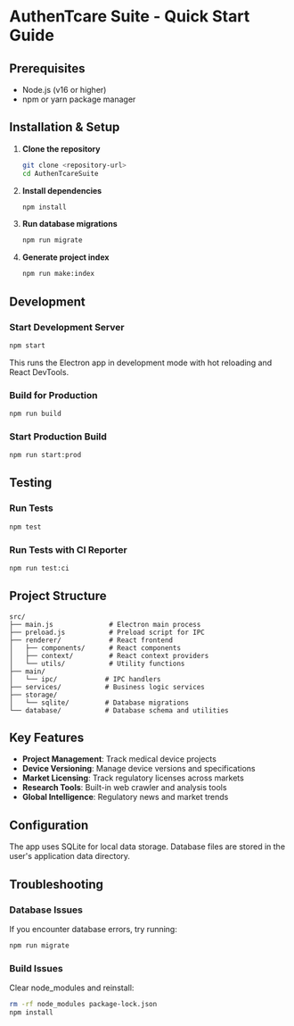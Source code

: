 # AuthenTcare Suite - Quick Start Guide

## Prerequisites
- Node.js (v16 or higher)
- npm or yarn package manager

## Installation & Setup

1. **Clone the repository**
   ```bash
   git clone <repository-url>
   cd AuthenTcareSuite
   ```

2. **Install dependencies**
   ```bash
   npm install
   ```

3. **Run database migrations**
   ```bash
   npm run migrate
   ```

4. **Generate project index**
   ```bash
   npm run make:index
   ```

## Development

### Start Development Server
```bash
npm start
```
This runs the Electron app in development mode with hot reloading and React DevTools.

### Build for Production
```bash
npm run build
```

### Start Production Build
```bash
npm run start:prod
```

## Testing

### Run Tests
```bash
npm test
```

### Run Tests with CI Reporter
```bash
npm run test:ci
```

## Project Structure

```
src/
├── main.js              # Electron main process
├── preload.js           # Preload script for IPC
├── renderer/            # React frontend
│   ├── components/      # React components
│   ├── context/         # React context providers
│   └── utils/           # Utility functions
├── main/
│   └── ipc/            # IPC handlers
├── services/           # Business logic services
├── storage/
│   └── sqlite/         # Database migrations
└── database/           # Database schema and utilities
```

## Key Features

- **Project Management**: Track medical device projects
- **Device Versioning**: Manage device versions and specifications
- **Market Licensing**: Track regulatory licenses across markets
- **Research Tools**: Built-in web crawler and analysis tools
- **Global Intelligence**: Regulatory news and market trends

## Configuration

The app uses SQLite for local data storage. Database files are stored in the user's application data directory.

## Troubleshooting

### Database Issues
If you encounter database errors, try running:
```bash
npm run migrate
```

### Build Issues
Clear node_modules and reinstall:
```bash
rm -rf node_modules package-lock.json
npm install
```